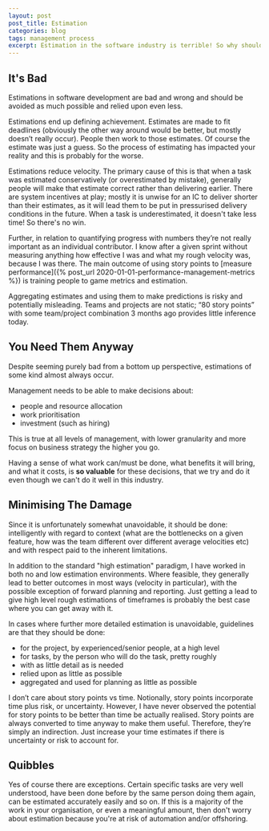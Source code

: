 ```yaml
---
layout: post
post_title: Estimation
categories: blog
tags: management process
excerpt: Estimation in the software industry is terrible! So why should it happen? And how much?
---
```


## It's Bad

Estimations in software development are bad and wrong and should be avoided as much possible and relied upon even less.

Estimations end up defining achievement. Estimates are made to fit deadlines (obviously the other way around would be better, but mostly doesn’t really occur). People then work to those estimates. Of course the estimate was just a guess. So the process of estimating has impacted your reality and this is probably for the worse.

Estimations reduce velocity. The primary cause of this is that when a task was estimated conservatively (or overestimated by mistake), generally people will make that estimate correct rather than delivering earlier. There are system incentives at play; mostly it is unwise for an IC to deliver shorter than their estimates, as it will lead them to be put in pressurised delivery conditions in the future. When a task is underestimated, it doesn't take less time! So there's no win.

Further, in relation to quantifying progress with numbers they’re not really important as an individual contributor. I know after a given sprint without measuring anything how effective I was and what my rough velocity was, because I was there. The main outcome of using story points to [measure performance]({% post_url 2020-01-01-performance-management-metrics %}) is training people to game metrics and estimation.

Aggregating estimates and using them to make predictions is risky and potentially misleading. Teams and projects are not static; “80 story points” with some team/project combination 3 months ago provides little inference today.

## You Need Them Anyway

Despite seeming purely bad from a bottom up perspective, estimations of some kind almost always occur.

Management needs to be able to make decisions about:

- people and resource allocation
- work prioritisation
- investment (such as hiring)

This is true at all levels of management, with lower granularity and more focus on business strategy the higher you go.

Having a sense of what work can/must be done, what benefits it will bring, and what it costs, is **so valuable** for these decisions, that we try and do it even though we can't do it well in this industry.

## Minimising The Damage

Since it is unfortunately somewhat unavoidable, it should be done: intelligently with regard to context (what are the bottlenecks on a given feature, how was the team different over different average velocities etc) and with respect paid to the inherent limitations.

In addition to the standard "high estimation" paradigm, I have worked in both no and low estimation environments. Where feasible, they generally lead to better outcomes in most ways (velocity in particular), with the possible exception of forward planning and reporting. Just getting a lead to give high level rough estimations of timeframes is probably the best case where you can get away with it.

In cases where further more detailed estimation is unavoidable, guidelines are that they should be done:

- for the project, by experienced/senior people, at a high level
- for tasks, by the person who will do the task, pretty roughly
- with as little detail as is needed
- relied upon as little as possible
- aggregated and used for planning as little as possible

I don’t care about story points vs time. Notionally, story points incorporate time plus risk, or uncertainty. However, I have never observed the potential for story points to be better than time be actually realised. Story points are always converted to time anyway to make them useful. Therefore, they’re simply an indirection. Just increase your time estimates if there is uncertainty or risk to account for.

## Quibbles

Yes of course there are exceptions. Certain specific tasks are very well understood, have been done before by the same person doing them again, can be estimated accurately easily and so on. If this is a majority of the work in your organisation, or even a meaningful amount, then don't worry about estimation because you're at risk of automation and/or offshoring.